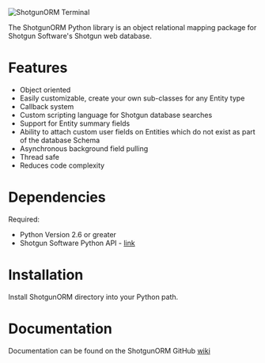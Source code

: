 ![ShotgunORM Terminal](https://github.com/ndunsworth/python-shotgunorm/wiki/images/shotgunorm_terminal.png)

The ShotgunORM Python library is an object relational mapping package for Shotgun Software's Shotgun web database.

# Features
* Object oriented
* Easily customizable, create your own sub-classes for any Entity type
* Callback system
* Custom scripting language for Shotgun database searches
* Support for Entity summary fields
* Ability to attach custom user fields on Entities which do not exist as part of the database Schema
* Asynchronous background field pulling
* Thread safe
* Reduces code complexity

# Dependencies
Required:
* Python Version 2.6 or greater
* Shotgun Software Python API - [link](https://github.com/shotgunsoftware/python-api)

# Installation
Install ShotgunORM directory into your Python path.

# Documentation
Documentation can be found on the ShotgunORM GitHub [wiki](https://github.com/ndunsworth/python-shotgunorm/wiki/Home#wiki-Documentation)
